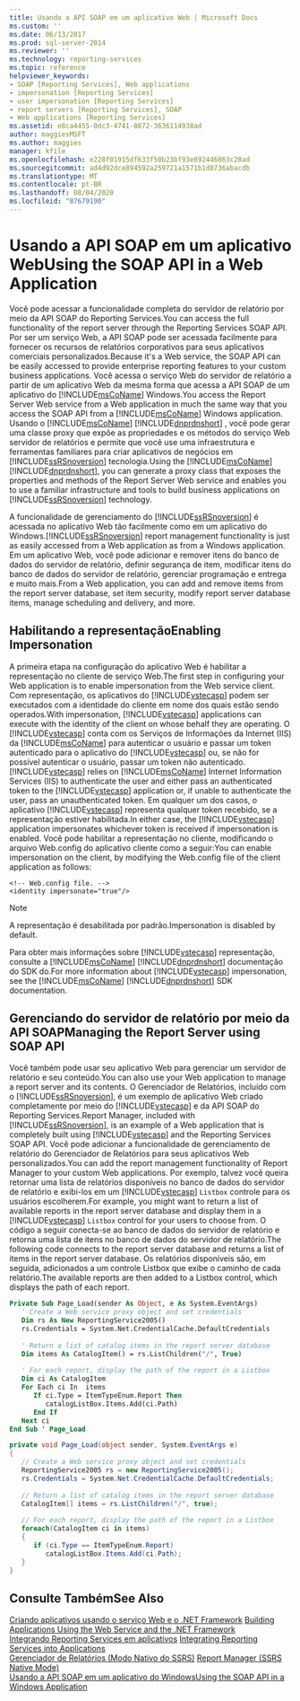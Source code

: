 ```yaml
---
title: Usando a API SOAP em um aplicativo Web | Microsoft Docs
ms.custom: ''
ms.date: 06/13/2017
ms.prod: sql-server-2014
ms.reviewer: ''
ms.technology: reporting-services
ms.topic: reference
helpviewer_keywords:
- SOAP [Reporting Services], Web applications
- impersonation [Reporting Services]
- user impersonation [Reporting Services]
- report servers [Reporting Services], SOAP
- Web applications [Reporting Services]
ms.assetid: e8ca4455-0dc3-4741-8872-3636114938ad
author: maggiesMSFT
ms.author: maggies
manager: kfile
ms.openlocfilehash: e228f01915df633f50b23bf93e892446863c28ad
ms.sourcegitcommit: ad4d92dce894592a259721a1571b1d8736abacdb
ms.translationtype: MT
ms.contentlocale: pt-BR
ms.lasthandoff: 08/04/2020
ms.locfileid: "87679190"
---
```

# <a name="using-the-soap-api-in-a-web-application"></a><span data-ttu-id="190bd-102">Usando a API SOAP em um aplicativo Web</span><span class="sxs-lookup"><span data-stu-id="190bd-102">Using the SOAP API in a Web Application</span></span>
  <span data-ttu-id="190bd-103">Você pode acessar a funcionalidade completa do servidor de relatório por meio da API SOAP do Reporting Services.</span><span class="sxs-lookup"><span data-stu-id="190bd-103">You can access the full functionality of the report server through the Reporting Services SOAP API.</span></span> <span data-ttu-id="190bd-104">Por ser um serviço Web, a API SOAP pode ser acessada facilmente para fornecer os recursos de relatórios corporativos para seus aplicativos comerciais personalizados.</span><span class="sxs-lookup"><span data-stu-id="190bd-104">Because it's a Web service, the SOAP API can be easily accessed to provide enterprise reporting features to your custom business applications.</span></span> <span data-ttu-id="190bd-105">Você acessa o serviço Web do servidor de relatório a partir de um aplicativo Web da mesma forma que acessa a API SOAP de um aplicativo do [!INCLUDE[msCoName](../../includes/msconame-md.md)] Windows.</span><span class="sxs-lookup"><span data-stu-id="190bd-105">You access the Report Server Web service from a Web application in much the same way that you access the SOAP API from a [!INCLUDE[msCoName](../../includes/msconame-md.md)] Windows application.</span></span> <span data-ttu-id="190bd-106">Usando o [!INCLUDE[msCoName](../../includes/msconame-md.md)] [!INCLUDE[dnprdnshort](../../includes/dnprdnshort-md.md)] , você pode gerar uma classe proxy que expõe as propriedades e os métodos do serviço Web servidor de relatórios e permite que você use uma infraestrutura e ferramentas familiares para criar aplicativos de negócios em [!INCLUDE[ssRSnoversion](../../includes/ssrsnoversion-md.md)] tecnologia.</span><span class="sxs-lookup"><span data-stu-id="190bd-106">Using the [!INCLUDE[msCoName](../../includes/msconame-md.md)] [!INCLUDE[dnprdnshort](../../includes/dnprdnshort-md.md)], you can generate a proxy class that exposes the properties and methods of the Report Server Web service and enables you to use a familiar infrastructure and tools to build business applications on [!INCLUDE[ssRSnoversion](../../includes/ssrsnoversion-md.md)] technology.</span></span>  
  
 <span data-ttu-id="190bd-107">A funcionalidade de gerenciamento do [!INCLUDE[ssRSnoversion](../../includes/ssrsnoversion-md.md)] é acessada no aplicativo Web tão facilmente como em um aplicativo do Windows.</span><span class="sxs-lookup"><span data-stu-id="190bd-107">[!INCLUDE[ssRSnoversion](../../includes/ssrsnoversion-md.md)] report management functionality is just as easily accessed from a Web application as from a Windows application.</span></span> <span data-ttu-id="190bd-108">Em um aplicativo Web, você pode adicionar e remover itens do banco de dados do servidor de relatório, definir segurança de item, modificar itens do banco de dados do servidor de relatório, gerenciar programação e entrega e muito mais.</span><span class="sxs-lookup"><span data-stu-id="190bd-108">From a Web application, you can add and remove items from the report server database, set item security, modify report server database items, manage scheduling and delivery, and more.</span></span>  
  
## <a name="enabling-impersonation"></a><span data-ttu-id="190bd-109">Habilitando a representação</span><span class="sxs-lookup"><span data-stu-id="190bd-109">Enabling Impersonation</span></span>  
 <span data-ttu-id="190bd-110">A primeira etapa na configuração do aplicativo Web é habilitar a representação no cliente de serviço Web.</span><span class="sxs-lookup"><span data-stu-id="190bd-110">The first step in configuring your Web application is to enable impersonation from the Web service client.</span></span> <span data-ttu-id="190bd-111">Com representação, os aplicativos do [!INCLUDE[vstecasp](../../includes/vstecasp-md.md)] podem ser executados com a identidade do cliente em nome dos quais estão sendo operados.</span><span class="sxs-lookup"><span data-stu-id="190bd-111">With impersonation, [!INCLUDE[vstecasp](../../includes/vstecasp-md.md)] applications can execute with the identity of the client on whose behalf they are operating.</span></span> <span data-ttu-id="190bd-112">O [!INCLUDE[vstecasp](../../includes/vstecasp-md.md)] conta com os Serviços de Informações da Internet (IIS) da [!INCLUDE[msCoName](../../includes/msconame-md.md)] para autenticar o usuário e passar um token autenticado para o aplicativo do [!INCLUDE[vstecasp](../../includes/vstecasp-md.md)] ou, se não for possível autenticar o usuário, passar um token não autenticado.</span><span class="sxs-lookup"><span data-stu-id="190bd-112">[!INCLUDE[vstecasp](../../includes/vstecasp-md.md)] relies on [!INCLUDE[msCoName](../../includes/msconame-md.md)] Internet Information Services (IIS) to authenticate the user and either pass an authenticated token to the [!INCLUDE[vstecasp](../../includes/vstecasp-md.md)] application or, if unable to authenticate the user, pass an unauthenticated token.</span></span> <span data-ttu-id="190bd-113">Em qualquer um dos casos, o aplicativo [!INCLUDE[vstecasp](../../includes/vstecasp-md.md)] representa qualquer token recebido, se a representação estiver habilitada.</span><span class="sxs-lookup"><span data-stu-id="190bd-113">In either case, the [!INCLUDE[vstecasp](../../includes/vstecasp-md.md)] application impersonates whichever token is received if impersonation is enabled.</span></span> <span data-ttu-id="190bd-114">Você pode habilitar a representação no cliente, modificando o arquivo Web.config do aplicativo cliente como a seguir:</span><span class="sxs-lookup"><span data-stu-id="190bd-114">You can enable impersonation on the client, by modifying the Web.config file of the client application as follows:</span></span>  
  
```  
<!-- Web.config file. -->  
<identity impersonate="true"/>  
```  
  
> [!NOTE]  
>  <span data-ttu-id="190bd-115">A representação é desabilitada por padrão.</span><span class="sxs-lookup"><span data-stu-id="190bd-115">Impersonation is disabled by default.</span></span>  
  
 <span data-ttu-id="190bd-116">Para obter mais informações sobre [!INCLUDE[vstecasp](../../includes/vstecasp-md.md)] representação, consulte a [!INCLUDE[msCoName](../../includes/msconame-md.md)] [!INCLUDE[dnprdnshort](../../includes/dnprdnshort-md.md)] documentação do SDK do.</span><span class="sxs-lookup"><span data-stu-id="190bd-116">For more information about [!INCLUDE[vstecasp](../../includes/vstecasp-md.md)] impersonation, see the [!INCLUDE[msCoName](../../includes/msconame-md.md)] [!INCLUDE[dnprdnshort](../../includes/dnprdnshort-md.md)] SDK documentation.</span></span>  
  
## <a name="managing-the-report-server-using-soap-api"></a><span data-ttu-id="190bd-117">Gerenciando do servidor de relatório por meio da API SOAP</span><span class="sxs-lookup"><span data-stu-id="190bd-117">Managing the Report Server using SOAP API</span></span>  
 <span data-ttu-id="190bd-118">Você também pode usar seu aplicativo Web para gerenciar um servidor de relatório e seu conteúdo.</span><span class="sxs-lookup"><span data-stu-id="190bd-118">You can also use your Web application to manage a report server and its contents.</span></span> <span data-ttu-id="190bd-119">O Gerenciador de Relatórios, incluído com o [!INCLUDE[ssRSnoversion](../../includes/ssrsnoversion-md.md)], é um exemplo de aplicativo Web criado completamente por meio do [!INCLUDE[vstecasp](../../includes/vstecasp-md.md)] e da API SOAP do Reporting Services.</span><span class="sxs-lookup"><span data-stu-id="190bd-119">Report Manager, included with [!INCLUDE[ssRSnoversion](../../includes/ssrsnoversion-md.md)], is an example of a Web application that is completely built using [!INCLUDE[vstecasp](../../includes/vstecasp-md.md)] and the Reporting Services SOAP API.</span></span> <span data-ttu-id="190bd-120">Você pode adicionar a funcionalidade de gerenciamento de relatório do Gerenciador de Relatórios para seus aplicativos Web personalizados.</span><span class="sxs-lookup"><span data-stu-id="190bd-120">You can add the report management functionality of Report Manager to your custom Web applications.</span></span> <span data-ttu-id="190bd-121">Por exemplo, talvez você queira retornar uma lista de relatórios disponíveis no banco de dados do servidor de relatório e exibi-los em um [!INCLUDE[vstecasp](../../includes/vstecasp-md.md)] `Listbox` controle para os usuários escolherem.</span><span class="sxs-lookup"><span data-stu-id="190bd-121">For example, you might want to return a list of available reports in the report server database and display them in a [!INCLUDE[vstecasp](../../includes/vstecasp-md.md)] `Listbox` control for your users to choose from.</span></span> <span data-ttu-id="190bd-122">O código a seguir conecta-se ao banco de dados do servidor de relatório e retorna uma lista de itens no banco de dados do servidor de relatório.</span><span class="sxs-lookup"><span data-stu-id="190bd-122">The following code connects to the report server database and returns a list of items in the report server database.</span></span> <span data-ttu-id="190bd-123">Os relatórios disponíveis são, em seguida, adicionados a um controle Listbox que exibe o caminho de cada relatório.</span><span class="sxs-lookup"><span data-stu-id="190bd-123">The available reports are then added to a Listbox control, which displays the path of each report.</span></span>  
  
```vb  
Private Sub Page_Load(sender As Object, e As System.EventArgs)  
   ' Create a Web service proxy object and set credentials  
   Dim rs As New ReportingService2005()  
   rs.Credentials = System.Net.CredentialCache.DefaultCredentials  
  
   ' Return a list of catalog items in the report server database  
   Dim items As CatalogItem() = rs.ListChildren("/", True)  
  
   ' For each report, display the path of the report in a Listbox  
   Dim ci As CatalogItem  
   For Each ci In  items  
      If ci.Type = ItemTypeEnum.Report Then  
         catalogListBox.Items.Add(ci.Path)  
      End If  
   Next ci  
End Sub ' Page_Load   
```  
  
```csharp  
private void Page_Load(object sender, System.EventArgs e)  
{  
   // Create a Web service proxy object and set credentials  
   ReportingService2005 rs = new ReportingService2005();  
   rs.Credentials = System.Net.CredentialCache.DefaultCredentials;  
  
   // Return a list of catalog items in the report server database  
   CatalogItem[] items = rs.ListChildren("/", true);  
  
   // For each report, display the path of the report in a Listbox  
   foreach(CatalogItem ci in items)  
   {  
      if (ci.Type == ItemTypeEnum.Report)  
         catalogListBox.Items.Add(ci.Path);  
   }  
}  
```  
  
## <a name="see-also"></a><span data-ttu-id="190bd-124">Consulte Também</span><span class="sxs-lookup"><span data-stu-id="190bd-124">See Also</span></span>  
 <span data-ttu-id="190bd-125">[Criando aplicativos usando o serviço Web e o .NET Framework](../report-server-web-service/net-framework/building-applications-using-the-web-service-and-the-net-framework.md) </span><span class="sxs-lookup"><span data-stu-id="190bd-125">[Building Applications Using the Web Service and the .NET Framework](../report-server-web-service/net-framework/building-applications-using-the-web-service-and-the-net-framework.md) </span></span>  
 <span data-ttu-id="190bd-126">[Integrando Reporting Services em aplicativos](../application-integration/integrating-reporting-services-into-applications.md) </span><span class="sxs-lookup"><span data-stu-id="190bd-126">[Integrating Reporting Services into Applications](../application-integration/integrating-reporting-services-into-applications.md) </span></span>  
 <span data-ttu-id="190bd-127">[Gerenciador de Relatórios &#40;Modo Nativo do SSRS&#41;](../report-manager-ssrs-native-mode.md) </span><span class="sxs-lookup"><span data-stu-id="190bd-127">[Report Manager  &#40;SSRS Native Mode&#41;](../report-manager-ssrs-native-mode.md) </span></span>  
 [<span data-ttu-id="190bd-128">Usando a API SOAP em um aplicativo do Windows</span><span class="sxs-lookup"><span data-stu-id="190bd-128">Using the SOAP API in a Windows Application</span></span>](integrating-reporting-services-using-soap-windows-application.md)  
  
  
